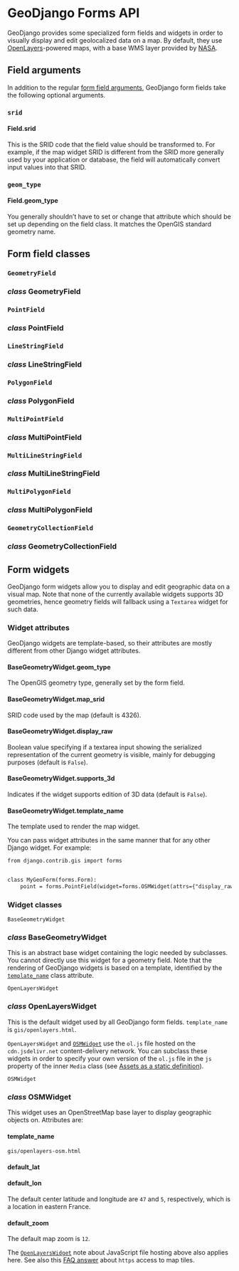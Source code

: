# GeoDjango Forms API

GeoDjango provides some specialized form fields and widgets in order to visually
display and edit geolocalized data on a map. By default, they use
[OpenLayers](https://openlayers.org/)-powered maps, with a base WMS layer provided by [NASA](https://www.earthdata.nasa.gov/).

## Field arguments

In addition to the regular [form field arguments](../../forms/fields.md#core-field-arguments),
GeoDjango form fields take the following optional arguments.

### `srid`

#### Field.srid

This is the SRID code that the field value should be transformed to. For
example, if the map widget SRID is different from the SRID more generally
used by your application or database, the field will automatically convert
input values into that SRID.

### `geom_type`

#### Field.geom_type

You generally shouldn’t have to set or change that attribute which should
be set up depending on the field class. It matches the OpenGIS standard
geometry name.

## Form field classes

### `GeometryField`

### *class* GeometryField

### `PointField`

### *class* PointField

### `LineStringField`

### *class* LineStringField

### `PolygonField`

### *class* PolygonField

### `MultiPointField`

### *class* MultiPointField

### `MultiLineStringField`

### *class* MultiLineStringField

### `MultiPolygonField`

### *class* MultiPolygonField

### `GeometryCollectionField`

### *class* GeometryCollectionField

## Form widgets

GeoDjango form widgets allow you to display and edit geographic data on a
visual map.
Note that none of the currently available widgets supports 3D geometries, hence
geometry fields will fallback using a `Textarea` widget for such data.

### Widget attributes

GeoDjango widgets are template-based, so their attributes are mostly different
from other Django widget attributes.

#### BaseGeometryWidget.geom_type

The OpenGIS geometry type, generally set by the form field.

#### BaseGeometryWidget.map_srid

SRID code used by the map (default is 4326).

#### BaseGeometryWidget.display_raw

Boolean value specifying if a textarea input showing the serialized
representation of the current geometry is visible, mainly for debugging
purposes (default is `False`).

#### BaseGeometryWidget.supports_3d

Indicates if the widget supports edition of 3D data (default is `False`).

#### BaseGeometryWidget.template_name

The template used to render the map widget.

You can pass widget attributes in the same manner that for any other Django
widget. For example:

```default
from django.contrib.gis import forms


class MyGeoForm(forms.Form):
    point = forms.PointField(widget=forms.OSMWidget(attrs={"display_raw": True}))
```

### Widget classes

`BaseGeometryWidget`

### *class* BaseGeometryWidget

This is an abstract base widget containing the logic needed by subclasses.
You cannot directly use this widget for a geometry field.
Note that the rendering of GeoDjango widgets is based on a template,
identified by the [`template_name`](#django.contrib.gis.forms.widgets.BaseGeometryWidget.template_name) class attribute.

`OpenLayersWidget`

### *class* OpenLayersWidget

This is the default widget used by all GeoDjango form fields.
`template_name` is `gis/openlayers.html`.

`OpenLayersWidget` and [`OSMWidget`](#django.contrib.gis.forms.widgets.OSMWidget) use the `ol.js` file hosted
on the `cdn.jsdelivr.net` content-delivery network. You can subclass
these widgets in order to specify your own version of the `ol.js` file in
the `js` property of the inner `Media` class (see
[Assets as a static definition](../../../topics/forms/media.md#assets-as-a-static-definition)).

`OSMWidget`

### *class* OSMWidget

This widget uses an OpenStreetMap base layer to display geographic objects
on. Attributes are:

#### template_name

`gis/openlayers-osm.html`

#### default_lat

#### default_lon

The default center latitude and longitude are `47` and `5`,
respectively, which is a location in eastern France.

#### default_zoom

The default map zoom is `12`.

The [`OpenLayersWidget`](#django.contrib.gis.forms.widgets.OpenLayersWidget) note about JavaScript file hosting above also
applies here. See also this [FAQ answer](https://help.openstreetmap.org/questions/10920/how-to-embed-a-map-in-my-https-site) about `https` access to map
tiles.
